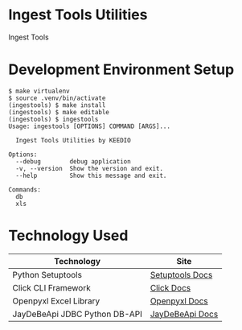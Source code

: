 # Ingest Tools Utilities

Ingest Tools

# Development Environment Setup

```
$ make virtualenv
$ source .venv/bin/activate
(ingestools) $ make install
(ingestools) $ make editable
(ingestools) $ ingestools
Usage: ingestools [OPTIONS] COMMAND [ARGS]...

  Ingest Tools Utilities by KEEDIO

Options:
  --debug        debug application
  -v, --version  Show the version and exit.
  --help         Show this message and exit.

Commands:
  db
  xls
```


# Technology Used

| Technology              | Site                    |
| ----------------------- | ----------------------- |
| Python Setuptools       | <a href="https://setuptools.readthedocs.io/en/latest" target="_blank">Setuptools Docs</a>|
| Click CLI Framework     | <a href="https://click.palletsprojects.com" target="_blank">Click Docs</a>               |
| Openpyxl Excel Library  | <a href="https://openpyxl.readthedocs.io/en/stable" target="_blank">Openpyxl Docs</a>    |
| JayDeBeApi JDBC Python DB-API  | <a href="https://pypi.org/project/JayDeBeApi" target="_blank">JayDeBeApi Docs</a> |


